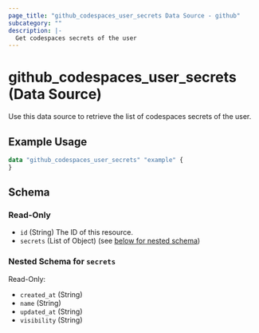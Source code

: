 ```yaml
---
page_title: "github_codespaces_user_secrets Data Source - github"
subcategory: ""
description: |-
  Get codespaces secrets of the user
---
```


# github_codespaces_user_secrets (Data Source)

Use this data source to retrieve the list of codespaces secrets of the user.

## Example Usage

```terraform
data "github_codespaces_user_secrets" "example" {
}
```

<!-- schema generated by tfplugindocs -->
## Schema

### Read-Only

- `id` (String) The ID of this resource.
- `secrets` (List of Object) (see [below for nested schema](#nestedatt--secrets))

<a id="nestedatt--secrets"></a>
### Nested Schema for `secrets`

Read-Only:

- `created_at` (String)
- `name` (String)
- `updated_at` (String)
- `visibility` (String)
